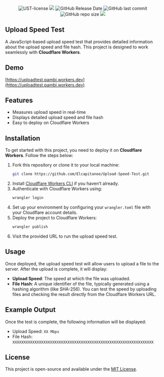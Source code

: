 <div align="center">

<img alt="UST-license" src="https://img.shields.io/badge/Open_source-MIT-red.svg?logo=git&logoColor=blue"/>
<img src="https://img.shields.io/github/last-commit/Elcapitanoe/Upload-Speed-Test.svg?logo=Sublime+Text&logoColor=blue&label=Active"/>
<img alt="GitHub Release Date" src="https://img.shields.io/github/release-date/Elcapitanoe/Upload-Speed-Test?color=blue">
<img alt="GitHub last commit" src="https://img.shields.io/github/last-commit/Elcapitanoe/Upload-Speed-Test?color=blue">
<img alt="GitHub repo size" src="https://img.shields.io/github/repo-size/Elcapitanoe/Upload-Speed-Test?color=blue">
<img src="https://hits.seeyoufarm.com/api/count/incr/badge.svg?url=https%3A%2F%2Fgithub.com%2FElcapitanoe%2FUpload-Speed-Test&count_bg=%2379C83D&title_bg=%23555555&icon=&icon_color=blue&title=Views&edge_flat=false"/>

</div>

## Upload Speed Test
A JavaScript-based upload speed test that provides detailed information about the upload speed and file hash. This project is designed to work seamlessly with **Cloudflare Workers**.

## Demo
[https://uploadtest.pambi.workers.dev](https://uploadtest.pambi.workers.dev)


## Features
- Measures upload speed in real-time
- Displays detailed upload speed and file hash
- Easy to deploy on Cloudflare Workers

## Installation
To get started with this project, you need to deploy it on **Cloudflare Workers**. Follow the steps below:
1. Fork this repository or clone it to your local machine:
   ```bash
   git clone https://github.com/Elcapitanoe/Upload-Speed-Test.git
   ```
2. Install [Cloudflare Workers CLI](https://developers.cloudflare.com/workers/platform/cli-wrangler/) if you haven’t already.
3. Authenticate with Cloudflare Workers using:
   ```bash
   wrangler login
   ```
4. Set up your environment by configuring your `wrangler.toml` file with your Cloudflare account details.
5. Deploy the project to Cloudflare Workers:
   ```bash
   wrangler publish
   ```
6. Visit the provided URL to run the upload speed test.

## Usage
Once deployed, the upload speed test will allow users to upload a file to the server. After the upload is complete, it will display:
- **Upload Speed**: The speed at which the file was uploaded.
- **File Hash**: A unique identifier of the file, typically generated using a hashing algorithm (like SHA-256).
You can test the speed by uploading files and checking the result directly from the Cloudflare Workers URL.

## Example Output
Once the test is complete, the following information will be displayed:
- Upload Speed: `XX Mbps`
- File Hash: `XXXXXXXXXXXXXXXXXXXXXXXXXXXXXXXXXXXXXXXXXXXXXXXXXXXXXXXXXXXXXXXX`


## License
This project is open-source and available under the [MIT License](LICENSE).
